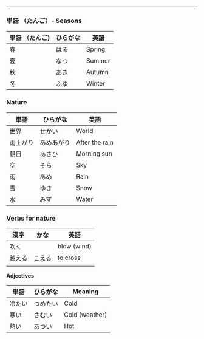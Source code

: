 
---

### 単語 （たんご）- Seasons

| 単語 （たんご) | ひらがな | 英語 | 
| --- | --- | --- |
| 春 | はる | Spring | 
| 夏 | なつ | Summer |
| 秋 | あき | Autumn | 
| 冬 | ふゆ | Winter |

### Nature

| 単語 | ひらがな | 英語 |
| ---- | ---- | ---- |
| 世界 | せかい | World |
| 雨上がり | あめあがり | After the rain |
| 朝日 | あさひ | Morning sun |
| 空 | そら | Sky |
| 雨 | あめ | Rain |
| 雪 | ゆき | Snow |
| 水 | みず | Water |

### Verbs for nature

| 漢字 | かな | 英語 |
| ---- | ---- | ---- |
| 吹く |  | blow (wind) |
| 越える | こえる | to cross |
|  |  |  |


**Adjectives**

| 単語 | ひらがな | Meaning | 
| --- | --- | --- |
| 冷たい | つめたい | Cold | 
| 寒い | さむい | Cold (weather) |
| 熱い | あつい | Hot |
